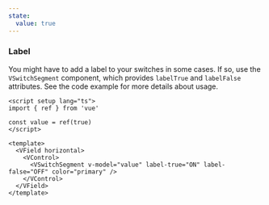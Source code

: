 ```yaml
---
state:
  value: true
---
```


### Label

You might have to add a label to your switches in some cases.
If so, use the `VSwitchSegment` component, which provides `labelTrue` and
`labelFalse` attributes. See the code example for more details about usage.

<!--code-->

```vue
<script setup lang="ts">
import { ref } from 'vue'

const value = ref(true)
</script>

<template>
  <VField horizontal>
    <VControl>
      <VSwitchSegment v-model="value" label-true="ON" label-false="OFF" color="primary" />
    </VControl>
  </VField>
</template>
```

<!--/code-->

<!--example-->

<VField horizontal>
  <VControl>
    <VSwitchSegment
      v-model="frontmatter.state.value"
      label-true="ON"
      label-false="OFF"
      color="primary"
    />
  </VControl>
</VField>

<!--/example-->
